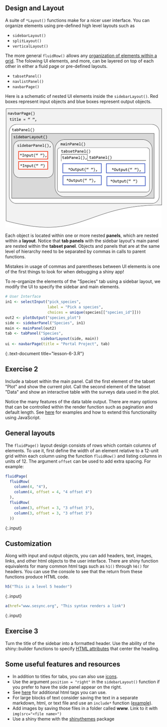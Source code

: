 ---
---

## Design and Layout

A suite of `*Layout()` functions make for a nicer user interface. You can organize elements using pre-defined high level layouts such as

- `sidebarLayout()`
- `splitLayout()`
- `verticalLayout()`

<!--split-->

The more general `fluidRow()` allows any [organization of elements within a grid](http://shiny.rstudio.com/articles/layout-guide.html#grid-layouts-in-depth).
The folowing UI elements, and more, can be layered on top of each other in either a fluid page or pre-defined layouts.

- `tabsetPanel()`
- `navlistPanel()`
- `navbarPage()`

<!--split-->

Here is a schematic of nested UI elements inside the `sidebarLayout()`. Red boxes represent input objects and blue boxes represent output objects.

![](images/navbarPage.png)

<aside class="notes" markdown="block">

Each object is located within one or more nested **panels**, which are nested within a **layout**.
Notice that **tab panels** with the sidebar layout's main panel are nested within the **tabset panel**.
Objects and panels that are at the same level of hierarchy need to be separated by commas in calls to parent functions.

Mistakes in usage of commas and parentheses between UI elements is one of the first things to look for when debugging a shiny app! 

</aside>

<!--split-->

To re-organize the elements of the "Species" tab using a sidebar layout, we modify the UI to specify the sidebar and main elements.


~~~r
# User Interface
in1 <- selectInput("pick_species",
                   label = "Pick a species",
                   choices = unique(species[["species_id"]]))
out2 <- plotOutput("species_plot")
side <- sidebarPanel("Species", in1)
main <- mainPanel(out2)
tab <- tabPanel("Species",
                sidebarLayout(side, main))
ui <- navbarPage(title = "Portal Project", tab)						      
~~~
{:.text-document title="lesson-6-3.R"}

<!--split-->

## Exercise 2

Include a tabset within the main panel. Call the first element of the tabset "Plot" and show the current plot. Call the second element of the tabset "Data" and show an interactive table with the surveys data used in the plot.


<aside class="notes" markdown="block">

Notice the many features of the data table output. There are many options that can be controlled within the render function such as pagination and default length. See [here](http://shiny.rstudio.com/gallery/datatables-options.html) for examples and how to extend this functionality using JavaScript.

</aside>

<!--split-->

## General layouts

The `fluidPage()` layout design consists of rows which contain columns of elements. To use it, first define the width of an element relative to a 12-unit grid within each column using the function `fluidRow()` and listing columns in units of 12. The argument `offset` can be used to add extra spacing. For example:


~~~r
fluidPage(
  fluidRow(
    column(4, "4"),
    column(4, offset = 4, "4 offset 4")      
  ),
  fluidRow(
    column(3, offset = 3, "3 offset 3"),
    column(3, offset = 3, "3 offset 3")  
  ))
~~~
{:.input}

<!--split-->

## Customization

Along with input and output objects, you can add headers, text, images, links, and other html objects to the user interface. There are shiny function equivalents for many common html tags such as `h1()` through `h6()` for headers. You can use the console to see that the return from these functions produce HTML code.


~~~r
h5("This is a level 5 header")
~~~
{:.input}


~~~r
a(href="www.sesync.org", "This syntax renders a link")
~~~
{:.input}

## Exercise 3

Turn the title of the sidebar into a formatted header. Use the ability of the shiny::builder functions to specify [HTML attributes](http://www.w3schools.com/tags/tag_hn.asp) that center the heading.

<!--split-->

## Some useful features and resources

- In addition to titles for tabs, you can also use [icons](http://shiny.rstudio.com/reference/shiny/latest/icon.html). 
- Use the argument `position = "right"` in the `sidebarLayout()` function if you prefer to have the side panel appear on the right. 
- See [here](http://shiny.rstudio.com/articles/tag-glossary.html) for additional html tags you can use.
- For large blocks of text consider saving the text in a separate markdown, html, or text file and use an `include*` function ([example](http://shiny.rstudio.com/gallery/including-html-text-and-markdown-files.html)). 
- Add images by saving those files in a folder called **www**. Link to it with `img(src="<file name>")`
- Use a shiny theme with the [shinythemes](http://rstudio.github.io/shinythemes/) package
